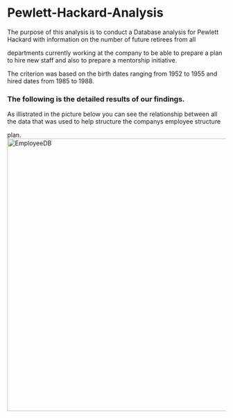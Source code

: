 # Pewlett-Hackard-Analysis

The purpose of this analysis is to conduct a Database analysis for Pewlett Hackard with information on the number of future retirees from all 

departments currently working at the company to be able to prepare a plan to hire new staff and also to prepare a mentorship initiative. 

The criterion was based on the birth dates ranging from 1952 to 1955 and hired dates from 1985 to 1988.

### The following is the detailed results of our findings.

As illistrated in the picture below you can see the relationship between all the data that was used to help structure the companys employee structure 

plan.
<img width="628" alt="EmployeeDB" src="https://user-images.githubusercontent.com/105955544/182273371-684cb022-9328-48ab-a350-9f1404901250.png">


